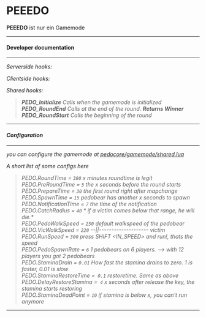 PEEEDO
===============


**PEEEDO** ist nur ein Gamemode




----------
#### <i class="icon-file"></i> Developer documentation
-------------
<i class="icon-th-list">Serverside hooks:
>

<i class="icon-user">Clientside hooks:
>

<i class="icon-user"><i class="icon-th-list">Shared hooks:

>**PEDO_Initialize** Calls when the gamemode is initialized<br>
**PEDO_RoundEnd** Calls at the end of the round. **Returns Winner**<br>
**PEDO_RoundStart** Calls the beginning of the round


----------
#### <i class="icon-pencil"></i> Configuration
----------
you can configure the gamemode at [*pedocore/gamemode/shared.lua*](https://github.com/habobababo/PEEEDO/blob/master/pedocore/gamemode/shared.lua)

A short list of some configs here
>PEDO.RoundTime = `300` *x minutes roundtime is legit*<br>
PEDO.PreRoundTime = `5` *the x seconds before the round starts*<br>
PEDO.PrepareTime = `30` *the first round right after mapchange*<br>
PEDO.SpawnTime = `15` *pedobear has another x seconds to spawn*<br>
PEDO.NotificationTime = `7` *the time of the notification*<br>
PEDO.CatchRadius = `40` * if a victim comes below that range, he will die.*<br>
PEDO.PedoWalkSpeed = `250` *default walkspeed of the pedobear*<br>
PEDO.VicWalkSpeed = `220` *--||-------------------- victim*<br>
PEDO.RunSpeed = `300` *press SHIFT <IN_SPEED> and run!, thats the speed*<br>
PEDO.PedoSpawnRate = `6` *1 pedobears on 6 players. --> with 12 players you got 2 pedobears*<br>
PEDO.StaminaDrain = `0.01` *How fast the stamina drains to zero. 1 is faster, 0.01 is slow*<br>
PEDO.StaminaRestoreTime =` 0.1` *restoretime. Same as above*<br>
PEDO.DelayRestoreStamina =` 4` *x seconds after release the key, the stamina starts restoring*<br>
PEDO.StaminaDeadPoint = `10` *if stamina is below x, you can't run anymore*<br>

----------
